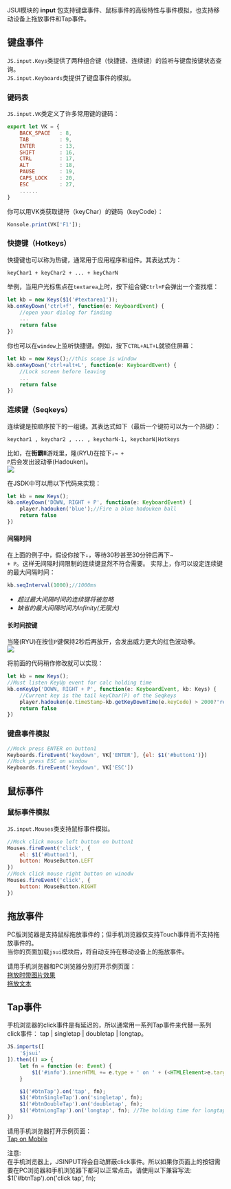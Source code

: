 JSUI模块的 <b>input</b> 包支持键盘事件、鼠标事件的高级特性与事件模拟，也支持移动设备上拖放事件和Tap事件。

## 键盘事件
<code>JS.input.Keys</code>类提供了两种组合键（快捷键、连续键）的监听与键盘按键状态查询。<br>
<code>JS.input.Keyboards</code>类提供了键盘事件的模拟。

### 键码表
<code>JS.input.VK</code>类定义了许多常用键的键码：
```javascript
export let VK = {
    BACK_SPACE   : 8,   
    TAB          : 9,   
    ENTER        : 13,  
    SHIFT        : 16,  
    CTRL         : 17,  
    ALT          : 18,  
    PAUSE        : 19,  
    CAPS_LOCK    : 20,  
    ESC          : 27,
    ......
}            
```
你可以用VK类获取键符（keyChar）的键码（keyCode）：
```javascript
Konsole.print(VK['F1']);
```

### 快捷键（Hotkeys）
快捷键也可以称为热键，通常用于应用程序和组件。其表达式为：
```text
keyChar1 + keyChar2 + ... + keyCharN
```

举例，当用户光标焦点在<code>textarea</code>上时，按下组合键<code>Ctrl+F</code>会弹出一个查找框：
```javascript
let kb = new Keys($1('#textarea1'));
kb.onKeyDown('ctrl+f', function(e: KeyboardEvent) {
    //open your dialog for finding
    ...
    return false
})
```

你也可以在<code>window</code>上监听快捷键。例如，按下<code>CTRL+ALT+L</code>就锁住屏幕：
```javascript
let kb = new Keys();//this scope is window
kb.onKeyDown('ctrl+alt+L', function(e: KeyboardEvent) {
    //Lock screen before leaving 
    ...
    return false
})
```

### 连续键（Seqkeys）
连续键是按顺序按下的一组键。其表达式如下（最后一个键符可以为一个热键）：
```text
keychar1 , keychar2 , ... , keycharN-1, keycharN|Hotkeys 
```

比如，在<b>街霸II</b>游戏里，隆(RYU)在按下<code>↓→ + P</code>后会发出波动拳(Hadouken)。<br>
<img src="assets/images/ryu-hado-blue.gif" />

在JSDK中可以用以下代码来实现：
```javascript
let kb = new Keys();
kb.onKeyDown('DOWN, RIGHT + P', function(e: KeyboardEvent) {
    player.hadouken('blue');//Fire a blue hadouken ball
    return false
})
```

#### 间隔时间
在上面的例子中，假设你按下<code>↓</code>，等待30秒甚至30分钟后再下<code>→ + P</code>。这样无间隔时间限制的连续键显然不符合需要。
实际上，你可以设定连续键的最大间隔时间：
```javascript
kb.seqInterval(1000);//1000ms
```
* *超过最大间隔时间的连续键将被忽略*
* *缺省的最大间隔时间为Infinity(无限大)*

#### 长时间按键
当隆(RYU)在按住<code>P</code>键保持2秒后再放开，会发出威力更大的红色波动拳。<br>
<img src="assets/images/ryu-hado-red.gif" />

将前面的代码稍作修改就可以实现：
```javascript
let kb = new Keys();
//Must listen KeyUp event for calc holding time
kb.onKeyUp('DOWN, RIGHT + P', function(e: KeyboardEvent, kb: Keys) {
    //Current key is the tail keyChar(P) of the Seqkeys
    player.hadouken(e.timeStamp-kb.getKeyDownTime(e.keyCode) > 2000?'red':'blue');
    return false
})
```

### 键盘事件模拟
```javascript
//Mock press ENTER on button1
Keyboards.fireEvent('keydown', VK['ENTER'], {el: $1('#button1')})
//Mock press ESC on window
Keyboards.fireEvent('keydown', VK['ESC'])
```

## 鼠标事件

### 鼠标事件模拟
<code>JS.input.Mouses</code>类支持鼠标事件模拟。

```javascript
//Mock click mouse left button on button1
Mouses.fireEvent('click', {
    el: $1('#button1'),
    button: MouseButton.LEFT
})
//Mock click mouse right button on winodw
Mouses.fireEvent('click', {
    button: MouseButton.RIGHT
})
```

## 拖放事件
PC版浏览器是支持鼠标拖放事件的；但手机浏览器仅支持Touch事件而不支持拖放事件的。<br>
当你的页面加载<code>jsui</code>模块后，将自动支持在移动设备上的拖放事件。

请用手机浏览器和PC浏览器分别打开示例页面：<br>
<a href="/jsdk/examples/input/drag_image.html" target="_blank">
拖放时带图片效果</a><br>
<a href="/jsdk/examples/input/drag_text.html" target="_blank">
拖放文本</a>

## Tap事件
手机浏览器的click事件是有延迟的，所以通常用一系列Tap事件来代替一系列click事件：
tap | singletap | doubletap | longtap。
```javascript
JS.imports([
    '$jsui'
]).then(() => {
    let fn = function (e: Event) {
        $1('#info').innerHTML += e.type + ' on ' + (<HTMLElement>e.target).id + '<br>'
    }

    $1('#btnTap').on('tap', fn);
    $1('#btnSingleTap').on('singletap', fn);
    $1('#btnDoubleTap').on('doubletap', fn);
    $1('#btnLongTap').on('longtap', fn); //The holding time for longtap is 750ms
})
```
请用手机浏览器打开示例页面：<br>
<a href="/jsdk/examples/input/tap.html" target="_blank">
Tap on Mobile</a><br>

<p class='tip'>
注意:<br>
在手机浏览器上，JSINPUT将会自动屏蔽click事件。所以如果你页面上的按钮需要在PC浏览器和手机浏览器下都可以正常点击。请使用以下兼容写法:<br>
$1('#btnTap').on('click tap', fn);
</p>
